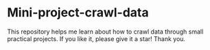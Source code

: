 # Mini-project-crawl-data
This repository helps me learn about how to crawl data through small practical projects. If you like it, please give it a star! Thank you.
